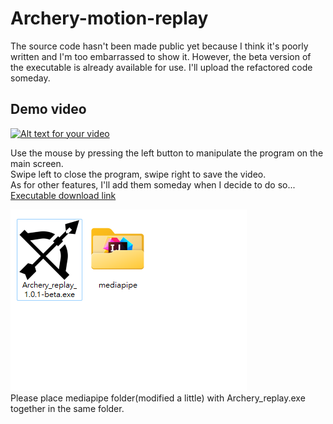 # Archery-motion-replay
The source code hasn't been made public yet because I think it's poorly written and I'm too embarrassed to show it. However, the beta version of the executable is already available for use. I'll upload the refactored code someday.  
## Demo video
[![Alt text for your video](http://img.youtube.com/vi/LD1XSVUxfMc/0.jpg)](https://youtu.be/LD1XSVUxfMc)

Use the mouse by pressing the left button to manipulate the program on the main screen.  
Swipe left to close the program, swipe right to save the video.   
As for other features, I'll add them someday when I decide to do so...  
[Executable download link](https://drive.google.com/drive/folders/1-gOUM6oKRKoqy7Pp3mgS6r4S5K2eI7b5?usp=sharing)  

![Demo Image](./image/demo.png)  
Please place mediapipe folder(modified a little) with Archery_replay.exe together in the same folder.



